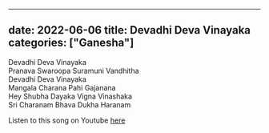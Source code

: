  ---
date: 2022-06-06
title: Devadhi Deva Vinayaka
categories: ["Ganesha"]
---

Devadhi Deva Vinayaka\
Pranava Swaroopa Suramuni Vandhitha\
Devadhi Deva Vinayaka\
Mangala Charana Pahi Gajanana\
Hey Shubha Dayaka Vigna Vinashaka\
Sri Charanam Bhava Dukha Haranam

Listen to this song on Youtube [here](https://www.youtube.com/watch?v=UO9_HReTmZ4)